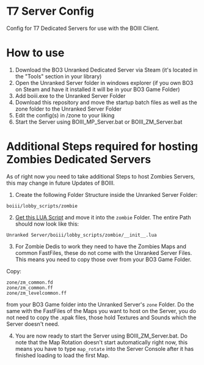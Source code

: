 # T7 Server Config
Config for T7 Dedicated Servers for use with the BOIII Client.

# How to use
1. Download the BO3 Unranked Dedicated Server via Steam (it's located in the "Tools" section in your library)
2. Open the Unranked Server folder in windows explorer (if you own BO3 on Steam and have it installed it will be in your BO3 Game Folder)
3. Add boiii.exe to the Unranked Server Folder
4. Download this repository and move the startup batch files as well as the zone folder to the Unranked Server Folder
5. Edit the config(s) in /zone to your liking
6. Start the Server using BOIII_MP_Server.bat or BOIII_ZM_Server.bat

# Additional Steps required for hosting Zombies Dedicated Servers
As of right now you need to take additional Steps to host Zombies Servers, this may change in future Updates of BOIII.

1. Create the following Folder Structure inside the Unranked Server Folder:
```
boiii/lobby_scripts/zombie
```
2. [Get this LUA Script](https://github.com/JezuzLizard/T7-18-Player-Dedicated-Zombies-Server-Mod/blob/main/server/ui_scripts/zombies_server_mod/__init__.lua) and move it into the ```zombie``` Folder. The entire Path should now look like this:
```
Unranked Server/boiii/lobby_scripts/zombie/__init__.lua
```
3. For Zombie Dedis to work they need to have the Zombies Maps and common FastFiles, these do not come with the Unranked Server Files. This means you need to copy those over from your BO3 Game Folder.

Copy:
```
zone/zm_common.fd
zone/zm_common.ff
zone/zm_levelcommon.ff
```
from your BO3 Game folder into the Unranked Server's ```zone``` Folder. Do the same with the FastFiles of the Maps you want to host on the Server, you do not need to copy the .xpak files, those hold Textures and Sounds which the Server doesn't need.

4. You are now ready to start the Server using BOIII_ZM_Server.bat. Do note that the Map Rotation doesn't start automatically right now, this means you have to type ```map_rotate``` into the Server Console after it has finished loading to load the first Map.
